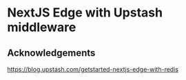 # NextJS Edge with Upstash middleware



## Acknowledgements

https://blog.upstash.com/getstarted-nextjs-edge-with-redis
